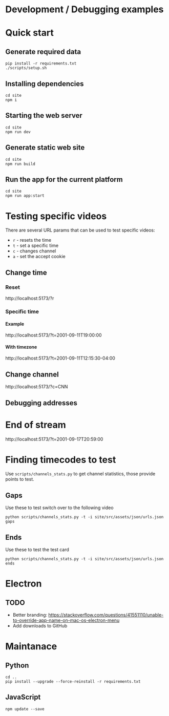 Development / Debugging examples
================================

# Quick start
## Generate required data

```
pip install -r requirements.txt
./scripts/setup.sh
```

## Installing dependencies

```
cd site
npm i
```

## Starting the web server

```
cd site
npm run dev
```

## Generate static web site

```
cd site
npm run build
```

## Run the app for the current platform

```
cd site
npm run app:start
```

# Testing specific videos

There are several URL params that can be used to test specific videos:
* `r` - resets the time
* `t` - set a specific time
* `c` - changes channel
* `a` - set the accept cookie

## Change time

### Reset

http://localhost:5173/?r

### Specific time

#### Example

http://localhost:5173/?t=2001-09-11T19:00:00

#### With timezone

http://localhost:5173/?t=2001-09-11T12:15:30-04:00

## Change channel

http://localhost:5173/?c=CNN

## Debugging addresses


# End of stream

http://localhost:5173/?t=2001-09-17T20:59:00

# Finding timecodes to test

Use `scripts/channels_stats.py` to get channel statistics, those provide points to test.

## Gaps

Use these to test switch over to the following video

```
python scripts/channels_stats.py -t -i site/src/assets/json/urls.json gaps
```

## Ends

Use these to test the test card


```
python scripts/channels_stats.py -t -i site/src/assets/json/urls.json ends
```

# Electron

## TODO

* Better branding: https://stackoverflow.com/questions/41551110/unable-to-override-app-name-on-mac-os-electron-menu
* Add downloads to GitHub

# Maintanace

## Python

```
cd ..
pip install --upgrade --force-reinstall -r requirements.txt
```

## JavaScript

```
npm update --save
```

